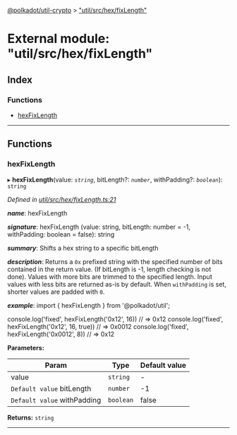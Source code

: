 [@polkadot/util-crypto](../README.md) > ["util/src/hex/fixLength"](../modules/_util_src_hex_fixlength_.md)

# External module: "util/src/hex/fixLength"

## Index

### Functions

* [hexFixLength](_util_src_hex_fixlength_.md#hexfixlength)

---

## Functions

<a id="hexfixlength"></a>

###  hexFixLength

▸ **hexFixLength**(value: *`string`*, bitLength?: *`number`*, withPadding?: *`boolean`*): `string`

*Defined in [util/src/hex/fixLength.ts:21](https://github.com/polkadot-js/util/blob/7550b44/packages/util/src/hex/fixLength.ts#L21)*

*__name__*: hexFixLength

*__signature__*: hexFixLength (value: string, bitLength: number = -1, withPadding: boolean = false): string

*__summary__*: Shifts a hex string to a specific bitLength

*__description__*: Returns a `0x` prefixed string with the specified number of bits contained in the return value. (If bitLength is -1, length checking is not done). Values with more bits are trimmed to the specified length. Input values with less bits are returned as-is by default. When `withPadding` is set, shorter values are padded with `0`.

*__example__*: import { hexFixLength } from '@polkadot/util';

console.log('fixed', hexFixLength('0x12', 16)) // => 0x12 console.log('fixed', hexFixLength('0x12', 16, true)) // => 0x0012 console.log('fixed', hexFixLength('0x0012', 8)) // => 0x12

**Parameters:**

| Param | Type | Default value |
| ------ | ------ | ------ |
| value | `string` | - |
| `Default value` bitLength | `number` |  -1 |
| `Default value` withPadding | `boolean` | false |

**Returns:** `string`

___

